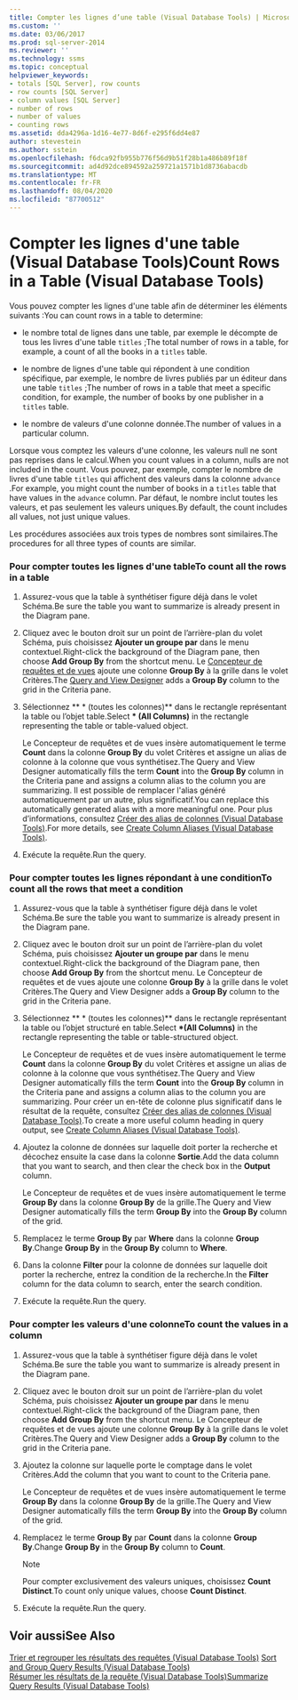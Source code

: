 ```yaml
---
title: Compter les lignes d’une table (Visual Database Tools) | Microsoft Docs
ms.custom: ''
ms.date: 03/06/2017
ms.prod: sql-server-2014
ms.reviewer: ''
ms.technology: ssms
ms.topic: conceptual
helpviewer_keywords:
- totals [SQL Server], row counts
- row counts [SQL Server]
- column values [SQL Server]
- number of rows
- number of values
- counting rows
ms.assetid: dda4296a-1d16-4e77-8d6f-e295f6dd4e87
author: stevestein
ms.author: sstein
ms.openlocfilehash: f6dca92fb955b776f56d9b51f28b1a486b89f18f
ms.sourcegitcommit: ad4d92dce894592a259721a1571b1d8736abacdb
ms.translationtype: MT
ms.contentlocale: fr-FR
ms.lasthandoff: 08/04/2020
ms.locfileid: "87700512"
---
```

# <a name="count-rows-in-a-table-visual-database-tools"></a><span data-ttu-id="c6b46-102">Compter les lignes d'une table (Visual Database Tools)</span><span class="sxs-lookup"><span data-stu-id="c6b46-102">Count Rows in a Table (Visual Database Tools)</span></span>
  <span data-ttu-id="c6b46-103">Vous pouvez compter les lignes d'une table afin de déterminer les éléments suivants :</span><span class="sxs-lookup"><span data-stu-id="c6b46-103">You can count rows in a table to determine:</span></span>  
  
-   <span data-ttu-id="c6b46-104">le nombre total de lignes dans une table, par exemple le décompte de tous les livres d'une table `titles` ;</span><span class="sxs-lookup"><span data-stu-id="c6b46-104">The total number of rows in a table, for example, a count of all the books in a `titles` table.</span></span>  
  
-   <span data-ttu-id="c6b46-105">le nombre de lignes d'une table qui répondent à une condition spécifique, par exemple, le nombre de livres publiés par un éditeur dans une table `titles` ;</span><span class="sxs-lookup"><span data-stu-id="c6b46-105">The number of rows in a table that meet a specific condition, for example, the number of books by one publisher in a `titles` table.</span></span>  
  
-   <span data-ttu-id="c6b46-106">le nombre de valeurs d'une colonne donnée.</span><span class="sxs-lookup"><span data-stu-id="c6b46-106">The number of values in a particular column.</span></span>  
  
 <span data-ttu-id="c6b46-107">Lorsque vous comptez les valeurs d'une colonne, les valeurs null ne sont pas reprises dans le calcul.</span><span class="sxs-lookup"><span data-stu-id="c6b46-107">When you count values in a column, nulls are not included in the count.</span></span> <span data-ttu-id="c6b46-108">Vous pouvez, par exemple, compter le nombre de livres d'une table `titles` qui affichent des valeurs dans la colonne `advance` .</span><span class="sxs-lookup"><span data-stu-id="c6b46-108">For example, you might count the number of books in a `titles` table that have values in the `advance` column.</span></span> <span data-ttu-id="c6b46-109">Par défaut, le nombre inclut toutes les valeurs, et pas seulement les valeurs uniques.</span><span class="sxs-lookup"><span data-stu-id="c6b46-109">By default, the count includes all values, not just unique values.</span></span>  
  
 <span data-ttu-id="c6b46-110">Les procédures associées aux trois types de nombres sont similaires.</span><span class="sxs-lookup"><span data-stu-id="c6b46-110">The procedures for all three types of counts are similar.</span></span>  
  
### <a name="to-count-all-the-rows-in-a-table"></a><span data-ttu-id="c6b46-111">Pour compter toutes les lignes d'une table</span><span class="sxs-lookup"><span data-stu-id="c6b46-111">To count all the rows in a table</span></span>  
  
1.  <span data-ttu-id="c6b46-112">Assurez-vous que la table à synthétiser figure déjà dans le volet Schéma.</span><span class="sxs-lookup"><span data-stu-id="c6b46-112">Be sure the table you want to summarize is already present in the Diagram pane.</span></span>  
  
2.  <span data-ttu-id="c6b46-113">Cliquez avec le bouton droit sur un point de l’arrière-plan du volet Schéma, puis choisissez **Ajouter un groupe par** dans le menu contextuel.</span><span class="sxs-lookup"><span data-stu-id="c6b46-113">Right-click the background of the Diagram pane, then choose **Add Group By** from the shortcut menu.</span></span> <span data-ttu-id="c6b46-114">Le [Concepteur de requêtes et de vues](visual-database-tools.md) ajoute une colonne **Group By** à la grille dans le volet Critères.</span><span class="sxs-lookup"><span data-stu-id="c6b46-114">The [Query and View Designer](visual-database-tools.md) adds a **Group By** column to the grid in the Criteria pane.</span></span>  
  
3.  <span data-ttu-id="c6b46-115">Sélectionnez \*\* \* (toutes les colonnes)\*\* dans le rectangle représentant la table ou l’objet table.</span><span class="sxs-lookup"><span data-stu-id="c6b46-115">Select **\* (All Columns)** in the rectangle representing the table or table-valued object.</span></span>  
  
     <span data-ttu-id="c6b46-116">Le Concepteur de requêtes et de vues insère automatiquement le terme **Count** dans la colonne **Group By** du volet Critères et assigne un alias de colonne à la colonne que vous synthétisez.</span><span class="sxs-lookup"><span data-stu-id="c6b46-116">The Query and View Designer automatically fills the term **Count** into the **Group By** column in the Criteria pane and assigns a column alias to the column you are summarizing.</span></span> <span data-ttu-id="c6b46-117">Il est possible de remplacer l'alias généré automatiquement par un autre, plus significatif.</span><span class="sxs-lookup"><span data-stu-id="c6b46-117">You can replace this automatically generated alias with a more meaningful one.</span></span> <span data-ttu-id="c6b46-118">Pour plus d’informations, consultez [Créer des alias de colonnes &#40;Visual Database Tools&#41;](create-column-aliases-visual-database-tools.md).</span><span class="sxs-lookup"><span data-stu-id="c6b46-118">For more details, see [Create Column Aliases &#40;Visual Database Tools&#41;](create-column-aliases-visual-database-tools.md).</span></span>  
  
4.  <span data-ttu-id="c6b46-119">Exécute la requête.</span><span class="sxs-lookup"><span data-stu-id="c6b46-119">Run the query.</span></span>  
  
### <a name="to-count-all-the-rows-that-meet-a-condition"></a><span data-ttu-id="c6b46-120">Pour compter toutes les lignes répondant à une condition</span><span class="sxs-lookup"><span data-stu-id="c6b46-120">To count all the rows that meet a condition</span></span>  
  
1.  <span data-ttu-id="c6b46-121">Assurez-vous que la table à synthétiser figure déjà dans le volet Schéma.</span><span class="sxs-lookup"><span data-stu-id="c6b46-121">Be sure the table you want to summarize is already present in the Diagram pane.</span></span>  
  
2.  <span data-ttu-id="c6b46-122">Cliquez avec le bouton droit sur un point de l’arrière-plan du volet Schéma, puis choisissez **Ajouter un groupe par** dans le menu contextuel.</span><span class="sxs-lookup"><span data-stu-id="c6b46-122">Right-click the background of the Diagram pane, then choose **Add Group By** from the shortcut menu.</span></span> <span data-ttu-id="c6b46-123">Le Concepteur de requêtes et de vues ajoute une colonne **Group By** à la grille dans le volet Critères.</span><span class="sxs-lookup"><span data-stu-id="c6b46-123">The Query and View Designer adds a **Group By** column to the grid in the Criteria pane.</span></span>  
  
3.  <span data-ttu-id="c6b46-124">Sélectionnez \*\* \* (toutes les colonnes)\*\* dans le rectangle représentant la table ou l’objet structuré en table.</span><span class="sxs-lookup"><span data-stu-id="c6b46-124">Select **\*(All Columns)** in the rectangle representing the table or table-structured object.</span></span>  
  
     <span data-ttu-id="c6b46-125">Le Concepteur de requêtes et de vues insère automatiquement le terme **Count** dans la colonne **Group By** du volet Critères et assigne un alias de colonne à la colonne que vous synthétisez.</span><span class="sxs-lookup"><span data-stu-id="c6b46-125">The Query and View Designer automatically fills the term **Count** into the **Group By** column in the Criteria pane and assigns a column alias to the column you are summarizing.</span></span> <span data-ttu-id="c6b46-126">Pour créer un en-tête de colonne plus significatif dans le résultat de la requête, consultez [Créer des alias de colonnes &#40;Visual Database Tools&#41;](create-column-aliases-visual-database-tools.md).</span><span class="sxs-lookup"><span data-stu-id="c6b46-126">To create a more useful column heading in query output, see [Create Column Aliases &#40;Visual Database Tools&#41;](create-column-aliases-visual-database-tools.md).</span></span>  
  
4.  <span data-ttu-id="c6b46-127">Ajoutez la colonne de données sur laquelle doit porter la recherche et décochez ensuite la case dans la colonne **Sortie**.</span><span class="sxs-lookup"><span data-stu-id="c6b46-127">Add the data column that you want to search, and then clear the check box in the **Output** column.</span></span>  
  
     <span data-ttu-id="c6b46-128">Le Concepteur de requêtes et de vues insère automatiquement le terme **Group By** dans la colonne **Group By** de la grille.</span><span class="sxs-lookup"><span data-stu-id="c6b46-128">The Query and View Designer automatically fills the term **Group By** into the **Group By** column of the grid.</span></span>  
  
5.  <span data-ttu-id="c6b46-129">Remplacez le terme **Group By** par **Where** dans la colonne **Group By**.</span><span class="sxs-lookup"><span data-stu-id="c6b46-129">Change **Group By** in the **Group By** column to **Where**.</span></span>  
  
6.  <span data-ttu-id="c6b46-130">Dans la colonne **Filter** pour la colonne de données sur laquelle doit porter la recherche, entrez la condition de la recherche.</span><span class="sxs-lookup"><span data-stu-id="c6b46-130">In the **Filter** column for the data column to search, enter the search condition.</span></span>  
  
7.  <span data-ttu-id="c6b46-131">Exécute la requête.</span><span class="sxs-lookup"><span data-stu-id="c6b46-131">Run the query.</span></span>  
  
### <a name="to-count-the-values-in-a-column"></a><span data-ttu-id="c6b46-132">Pour compter les valeurs d'une colonne</span><span class="sxs-lookup"><span data-stu-id="c6b46-132">To count the values in a column</span></span>  
  
1.  <span data-ttu-id="c6b46-133">Assurez-vous que la table à synthétiser figure déjà dans le volet Schéma.</span><span class="sxs-lookup"><span data-stu-id="c6b46-133">Be sure the table you want to summarize is already present in the Diagram pane.</span></span>  
  
2.  <span data-ttu-id="c6b46-134">Cliquez avec le bouton droit sur un point de l’arrière-plan du volet Schéma, puis choisissez **Ajouter un groupe par** dans le menu contextuel.</span><span class="sxs-lookup"><span data-stu-id="c6b46-134">Right-click the background of the Diagram pane, then choose **Add Group By** from the shortcut menu.</span></span> <span data-ttu-id="c6b46-135">Le Concepteur de requêtes et de vues ajoute une colonne **Group By** à la grille dans le volet Critères.</span><span class="sxs-lookup"><span data-stu-id="c6b46-135">The Query and View Designer adds a **Group By** column to the grid in the Criteria pane.</span></span>  
  
3.  <span data-ttu-id="c6b46-136">Ajoutez la colonne sur laquelle porte le comptage dans le volet Critères.</span><span class="sxs-lookup"><span data-stu-id="c6b46-136">Add the column that you want to count to the Criteria pane.</span></span>  
  
     <span data-ttu-id="c6b46-137">Le Concepteur de requêtes et de vues insère automatiquement le terme **Group By** dans la colonne **Group By** de la grille.</span><span class="sxs-lookup"><span data-stu-id="c6b46-137">The Query and View Designer automatically fills the term **Group By** into the **Group By** column of the grid.</span></span>  
  
4.  <span data-ttu-id="c6b46-138">Remplacez le terme **Group By** par **Count** dans la colonne **Group By**.</span><span class="sxs-lookup"><span data-stu-id="c6b46-138">Change **Group By** in the **Group By** column to **Count**.</span></span>  
  
    > [!NOTE]  
    >  <span data-ttu-id="c6b46-139">Pour compter exclusivement des valeurs uniques, choisissez **Count Distinct**.</span><span class="sxs-lookup"><span data-stu-id="c6b46-139">To count only unique values, choose **Count Distinct**.</span></span>  
  
5.  <span data-ttu-id="c6b46-140">Exécute la requête.</span><span class="sxs-lookup"><span data-stu-id="c6b46-140">Run the query.</span></span>  
  
## <a name="see-also"></a><span data-ttu-id="c6b46-141">Voir aussi</span><span class="sxs-lookup"><span data-stu-id="c6b46-141">See Also</span></span>  
 <span data-ttu-id="c6b46-142">[Trier et regrouper les résultats des requêtes &#40;Visual Database Tools&#41;](sort-and-group-query-results-visual-database-tools.md) </span><span class="sxs-lookup"><span data-stu-id="c6b46-142">[Sort and Group Query Results &#40;Visual Database Tools&#41;](sort-and-group-query-results-visual-database-tools.md) </span></span>  
 [<span data-ttu-id="c6b46-143">Résumer les résultats de la requête &#40;Visual Database Tools&#41;</span><span class="sxs-lookup"><span data-stu-id="c6b46-143">Summarize Query Results &#40;Visual Database Tools&#41;</span></span>](summarize-query-results-visual-database-tools.md)  
  
  

